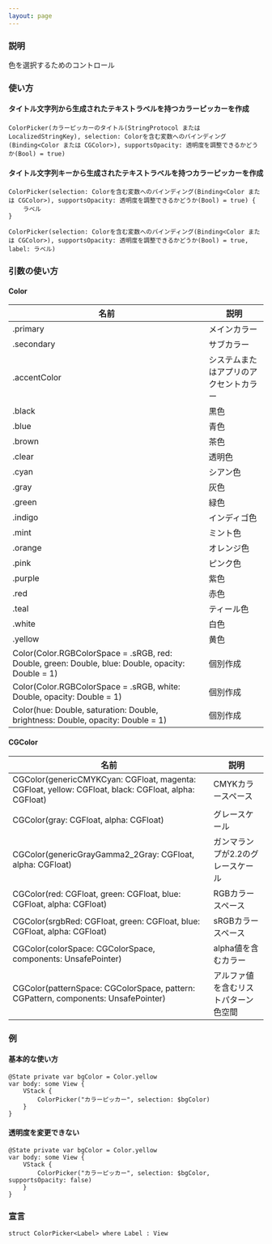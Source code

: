 ```yaml
---
layout: page
---
```


### 説明

色を選択するためのコントロール

### 使い方

#### タイトル文字列から生成されたテキストラベルを持つカラーピッカーを作成

    ColorPicker(カラーピッカーのタイトル(StringProtocol または LocalizedStringKey), selection: Colorを含む変数へのバインディング(Binding<Color または CGColor>), supportsOpacity: 透明度を調整できるかどうか(Bool) = true)

#### タイトル文字列キーから生成されたテキストラベルを持つカラーピッカーを作成

    ColorPicker(selection: Colorを含む変数へのバインディング(Binding<Color または CGColor>), supportsOpacity: 透明度を調整できるかどうか(Bool) = true) {
        ラベル
    }

    ColorPicker(selection: Colorを含む変数へのバインディング(Binding<Color または CGColor>), supportsOpacity: 透明度を調整できるかどうか(Bool) = true, label: ラベル)

### 引数の使い方

#### Color

| 名前                                                                                                | 説明                  |
| ------------------------------------------------------------------------------------------------- | ------------------- |
| .primary                                                                                          | メインカラー              |
| .secondary                                                                                        | サブカラー               |
| .accentColor                                                                                      | システムまたはアプリのアクセントカラー |
| .black                                                                                            | 黒色                  |
| .blue                                                                                             | 青色                  |
| .brown                                                                                            | 茶色                  |
| .clear                                                                                            | 透明色                 |
| .cyan                                                                                             | シアン色                |
| .gray                                                                                             | 灰色                  |
| .green                                                                                            | 緑色                  |
| .indigo                                                                                           | インディゴ色              |
| .mint                                                                                             | ミント色                |
| .orange                                                                                           | オレンジ色               |
| .pink                                                                                             | ピンク色                |
| .purple                                                                                           | 紫色                  |
| .red                                                                                              | 赤色                  |
| .teal                                                                                             | ティール色               |
| .white                                                                                            | 白色                  |
| .yellow                                                                                           | 黄色                  |
| Color(Color.RGBColorSpace = .sRGB, red: Double, green: Double, blue: Double, opacity: Double = 1) | 個別作成                |
| Color(Color.RGBColorSpace = .sRGB, white: Double, opacity: Double = 1)                            | 個別作成                |
| Color(hue: Double, saturation: Double, brightness: Double, opacity: Double = 1)                   | 個別作成                |

#### CGColor

| 名前                                                                                                        | 説明                 |
| --------------------------------------------------------------------------------------------------------- | ------------------ |
| CGColor(genericCMYKCyan: CGFloat, magenta: CGFloat, yellow: CGFloat, black: CGFloat, alpha: CGFloat) | CMYKカラースペース        |
| CGColor(gray: CGFloat, alpha: CGFloat)                                                                    | グレースケール            |
| CGColor(genericGrayGamma2_2Gray: CGFloat, alpha: CGFloat)                                                 | ガンマランプが2.2のグレースケール |
| CGColor(red: CGFloat, green: CGFloat, blue: CGFloat, alpha: CGFloat)                                      | RGBカラースペース         |
| CGColor(srgbRed: CGFloat, green: CGFloat, blue: CGFloat, alpha: CGFloat)                                  | sRGBカラースペース        |
| CGColor(colorSpace: CGColorSpace, components: UnsafePointer<CGFloat>)                                     | alpha値を含むカラー       |
| CGColor(patternSpace: CGColorSpace, pattern: CGPattern, components: UnsafePointer<CGFloat>)               | アルファ値を含むリストパターン色空間 |

### 例

#### 基本的な使い方

    @State private var bgColor = Color.yellow
    var body: some View {
        VStack {
            ColorPicker("カラーピッカー", selection: $bgColor)
        }
    }

#### 透明度を変更できない

    @State private var bgColor = Color.yellow
    var body: some View {
        VStack {
            ColorPicker("カラーピッカー", selection: $bgColor, supportsOpacity: false)
        }
    }

### 宣言

    struct ColorPicker<Label> where Label : View
